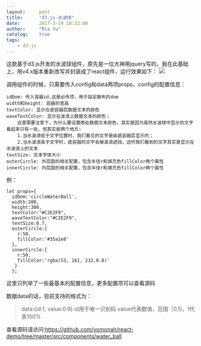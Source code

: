 ```yaml
---
layout:     post
title:      "d3.js-水波球"
date:       2017-3-19 18:33:00
author:     "Mia Yu"
catalog: 	true
tags:
    - d3.js
---
```

这款基于d3.js开发的水波球组件，原先是一位大神用jquery写的，我在此基础上，用v4.x版本重新改写并封装成了react组件，运行效果如下：
![](https://yomonah.github.io/img/article-img/water-ball/water_ball.gif)

调用组件的时候，只需要传入config和data两项props，config的配置信息：
```
idDom: 传入容器id,这是必传项，用于指定画布的dom
width和height: 容器的宽高
textColor: 显示在底容器层数据文本的颜色
waveTextColor: 显示在波浪上数据文本的颜色；
    这里需要注意下，为什么要设置两处数据文本颜色，其实是因为虽然水波球中显示的文字看起来只有一处，但其实是两个地方:
    1.当水波浪低于文字位置时，我们看见的文字是由底容器层显示的；
    2.当水波浪高于文字时，底容器的文字会被波浪遮挡，这时我们看到的文字其实是显示在水波浪上的文本
textSize: 文本字体大小
outerCircle: 外层圆的相关配置，包含半径r和填充色fillColor两个属性
innerCircle: 内层圆的相关配置，包含半径r和填充色fillColor两个属性
```

例：
```
let props={
  idDom:'circleWaterBall',
  width:200,
  height:300,
  textColor:"#C2E2F9",
  waveTextColor:"#C2E2F9",
  textSize:0.7,
  outerCircle:{
    r:50,
    fillColor:'#35a1e8'
  },
  innerCircle:{
    r:50,
    fillColor:'rgba(53, 161, 232,0.8)'
   }
  };
```

这里只列举了一些最基本的配置信息，更多配置项可以查看源码

数据data的话，目前支持的格式为：
>data:{id:1, value:0.9}
id用于唯一识别码
value代表数值，范围［0,1]，1代表100%

查看源码请访问:https://github.com/yomonah/react-demo/tree/master/src/components/water_ball